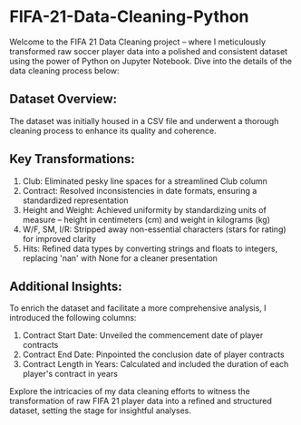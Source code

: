# FIFA-21-Data-Cleaning-Python
Welcome to the FIFA 21 Data Cleaning project – where I meticulously transformed raw soccer player data into a polished and consistent dataset using the power of Python on Jupyter Notebook. Dive into the details of the data cleaning process below:

## Dataset Overview:
The dataset was initially housed in a CSV file and underwent a thorough cleaning process to enhance its quality and coherence.

## Key Transformations:
1. Club: Eliminated pesky line spaces for a streamlined Club column
2. Contract: Resolved inconsistencies in date formats, ensuring a standardized representation
3. Height and Weight: Achieved uniformity by standardizing units of measure – height in centimeters (cm) and weight in kilograms (kg)
4. W/F, SM, I/R: Stripped away non-essential characters (stars for rating) for improved clarity
5. Hits: Refined data types by converting strings and floats to integers, replacing 'nan' with None for a cleaner presentation

## Additional Insights:
To enrich the dataset and facilitate a more comprehensive analysis, I introduced the following columns:

1. Contract Start Date: Unveiled the commencement date of player contracts
2. Contract End Date: Pinpointed the conclusion date of player contracts
3. Contract Length in Years: Calculated and included the duration of each player's contract in years

Explore the intricacies of my data cleaning efforts to witness the transformation of raw FIFA 21 player data into a refined and structured dataset, setting the stage for insightful analyses.

